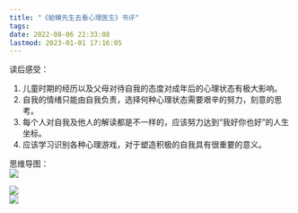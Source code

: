 ```yaml
---
title: "《蛤蟆先生去看心理医生》书评"
tags: 
date: 2022-08-06 22:33:08
lastmod: 2023-01-01 17:16:05
---
```


读后感受：
1. 儿童时期的经历以及父母对待自我的态度对成年后的心理状态有极大影响。
2. 自我的情绪只能由自我负责，选择何种心理状态需要艰辛的努力，刻意的思考。
3. 每个人对自我及他人的解读都是不一样的，应该努力达到“我好你也好”的人生坐标。
4. 应该学习识别各种心理游戏，对于塑造积极的自我具有很重要的意义。

思维导图：  
![](https://pic2.zhimg.com/80/v2-9eb45729fbd96c0fb0ecebeb96029775_1440w.jpg)

![](https://www.190904.xyz:11111/images/2021/10/08/202110081630024.png)  
![](https://www.190904.xyz:11111/images/2021/10/08/202110081632745.png)
